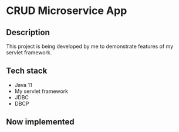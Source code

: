 # CRUD Microservice App
## Description
This project is being developed by me to demonstrate features of my servlet framework.
## Tech stack
- Java 11
- My servlet framework
- JDBC
- DBCP
## Now implemented


